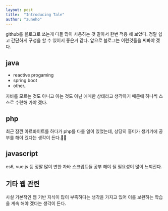 ```yaml
---
layout: post
title:  "Introducing Tale"
author: "zuneho"
---
```

github를 블로그로 쓰는게 다들 많이 사용하는 것 같아서 한번 적용 해 보았다. 정말 쉽고 간단하게 구성을 할 수 있어서 좋은거 같다.
앞으로 블로그는 이런것들을 써봐야 겠다.

## java 
- reactive progaming
- spring boot
- other..

자바를 모르는 것도 아니고 아는 것도 아닌 애매한 상태라고 생각하기 때문에 하나씩 스스로 수련해 가야 겠다.

## php

최근 잠깐 아르바이트를 하다가 php를 다룰 일이 있었는데, 상당히 흥미가 생기기에 공부를 해야 겠다는 생각이 든다.👍🏼

## javascript

es6, vue.js 등 정말 많이 변한 자바 스크립트들 공부 해야 될 필요성이 많이 느껴진다.

## 기타 웹 관련

사실 기본적인 웹 기반 지식이 많이 부족하다는 생각을 가지고 있어 이를 보완하는 학습을 계속 해야 겠다는 생각이 든다.
